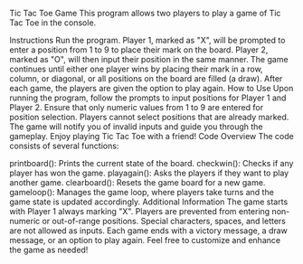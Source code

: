 Tic Tac Toe Game
This program allows two players to play a game of Tic Tac Toe in the console.

Instructions
Run the program.
Player 1, marked as "X", will be prompted to enter a position from 1 to 9 to place their mark on the board.
Player 2, marked as "O", will then input their position in the same manner.
The game continues until either one player wins by placing their mark in a row, column, or diagonal, or all positions on the board are filled (a draw).
After each game, the players are given the option to play again.
How to Use
Upon running the program, follow the prompts to input positions for Player 1 and Player 2.
Ensure that only numeric values from 1 to 9 are entered for position selection.
Players cannot select positions that are already marked.
The game will notify you of invalid inputs and guide you through the gameplay.
Enjoy playing Tic Tac Toe with a friend!
Code Overview
The code consists of several functions:

printboard(): Prints the current state of the board.
checkwin(): Checks if any player has won the game.
playagain(): Asks the players if they want to play another game.
clearboard(): Resets the game board for a new game.
gameloop(): Manages the game loop, where players take turns and the game state is updated accordingly.
Additional Information
The game starts with Player 1 always marking "X".
Players are prevented from entering non-numeric or out-of-range positions.
Special characters, spaces, and letters are not allowed as inputs.
Each game ends with a victory message, a draw message, or an option to play again.
Feel free to customize and enhance the game as needed!
